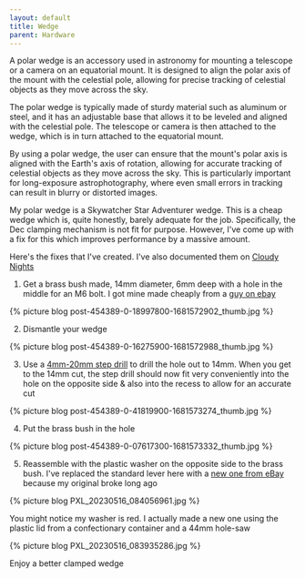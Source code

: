 ```yaml
---
layout: default
title: Wedge
parent: Hardware
---
```

A polar wedge is an accessory used in astronomy for mounting a telescope or a camera on an equatorial mount. It is designed to align the polar axis of the mount with the celestial pole, allowing for precise tracking of celestial objects as they move across the sky.

The polar wedge is typically made of sturdy material such as aluminum or steel, and it has an adjustable base that allows it to be leveled and aligned with the celestial pole. The telescope or camera is then attached to the wedge, which is in turn attached to the equatorial mount.

By using a polar wedge, the user can ensure that the mount's polar axis is aligned with the Earth's axis of rotation, allowing for accurate tracking of celestial objects as they move across the sky. This is particularly important for long-exposure astrophotography, where even small errors in tracking can result in blurry or distorted images.

My polar wedge is a Skywatcher Star Adventurer wedge. This is a cheap wedge which is, quite honestly, barely adequate for the job. Specifically, the Dec clamping mechanism is not fit for purpose. However, I've come up with a fix for this which improves performance by a massive amount.

Here's the fixes that I've created. I've also documented them on [Cloudy Nights](https://www.cloudynights.com/topic/872200-sky-watcher-star-adventurer-wedge-new-improvements/)

1) Get a brass bush made, 14mm diameter, 6mm deep with a hole in the middle for an M6 bolt. I got mine made cheaply from a [guy on ebay](https://www.ebay.co.uk/itm/324387002934)

{% picture blog post-454389-0-18997800-1681572902_thumb.jpg %}

2) Dismantle your wedge

{% picture blog post-454389-0-16275900-1681572988_thumb.jpg %}

3) Use a [4mm-20mm step drill](https://www.google.com/search?q=4mm-20mm+step+drill) to drill the hole out to 14mm. When you get to the 14mm cut, the step drill should now fit very conveniently into the hole on the opposite side & also into the recess to allow for an accurate cut

{% picture blog post-454389-0-41819900-1681573274_thumb.jpg %}

4) Put the brass bush in the hole

{% picture blog post-454389-0-07617300-1681573332_thumb.jpg %}

5) Reassemble with the plastic washer on the opposite side to the brass bush. I've replaced the standard lever here with a [new one from eBay](https://www.ebay.co.uk/itm/284947307108) because my original broke long ago

{% picture blog PXL_20230516_084056961.jpg %}

You might notice my washer is red. I actually made a new one using the plastic lid from a confectionary container and a 44mm hole-saw

{% picture blog PXL_20230516_083935286.jpg %}


Enjoy a better clamped wedge

